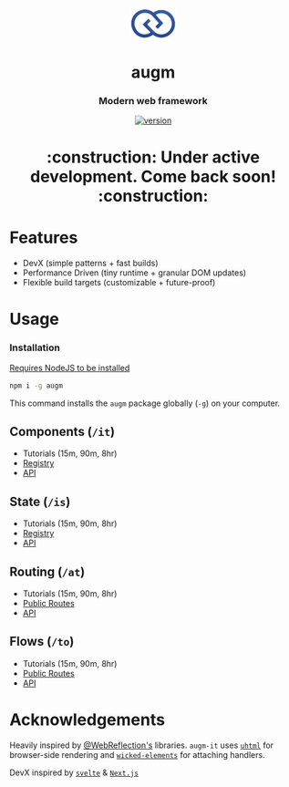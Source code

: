 <div align="center">
  <img src="https://github.com/augm-dev/augm/raw/main/meta/augm.png" alt="augm logo" width="80" />
</div>

<h1 align="center">augm</h1>
<h3 align="center">Modern web framework</h3>

<div align="center">
  <a href="https://npmjs.org/package/augm">
    <img src="https://badgen.now.sh/npm/v/augm" alt="version" />
  </a>
</div>

<h1 align="center">:construction: Under active development. Come back soon! :construction:</h1>

# Features

- DevX (simple patterns + fast builds)
- Performance Driven (tiny runtime + granular DOM updates)
- Flexible build targets (customizable + future-proof)

# Usage

### Installation

[Requires NodeJS to be installed](//nodejs.org/en/download/)

```bash
npm i -g augm
```

This command installs the `augm` package globally (`-g`) on your computer.

## Components (`/it`)

- Tutorials (15m, 90m, 8hr)
- [Registry](//augm.it)
- [API](//github.com/augm-dev/augm-it)

## State (`/is`)

- Tutorials (15m, 90m, 8hr)
- [Registry](//augm.is)
- [API](//github.com/augm-dev/augm-is)

## Routing (`/at`)

- Tutorials (15m, 90m, 8hr)
- [Public Routes](//augm.at)
- [API](//github.com/augm-dev/augm-at)

## Flows (`/to`)

- Tutorials (15m, 90m, 8hr)
- [Public Routes](//augm.at)
- [API](//github.com/augm-dev/augm-at)

# Acknowledgements

Heavily inspired by [@WebReflection's](https://github.com/WebReflection) libraries. `augm-it` uses [`uhtml`](https://github.com/WebReflection/uhtml) for browser-side rendering and [`wicked-elements`](https://github.com/WebReflection/wicked-elements) for attaching handlers.

DevX inspired by [`svelte`](https://svelte.dev/) & [`Next.js`](https://nextjs.org)
